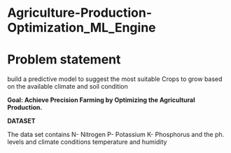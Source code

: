 # Agriculture-Production-Optimization_ML_Engine
# Problem statement

build a predictive model to suggest the most suitable Crops to grow based on the available climate and soil condition

**Goal: Achieve Precision Farming by Optimizing the Agricultural Production.**

**DATASET**

The data set contains N- Nitrogen P- Potassium K- Phosphorus and the ph. levels and climate conditions temperature and humidity
